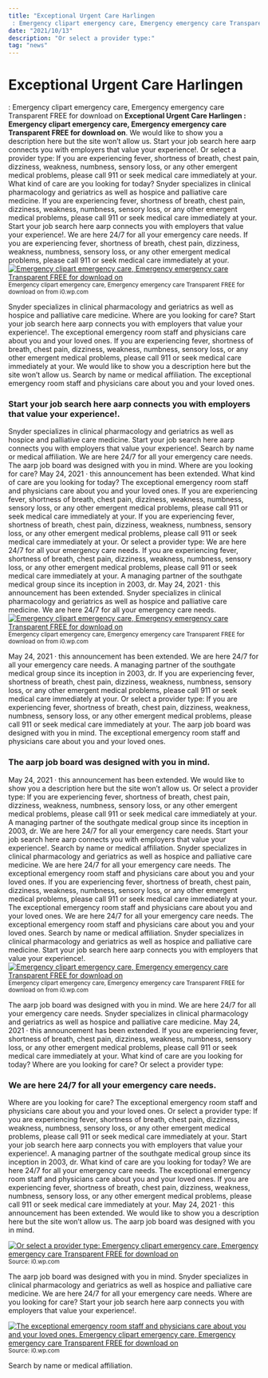 ```yaml
---
title: "Exceptional Urgent Care Harlingen : Emergency clipart emergency care, Emergency emergency care Transparent FREE for download on"
date: "2021/10/13"
description: "Or select a provider type:"
tag: "news"
---
```


# Exceptional Urgent Care Harlingen : Emergency clipart emergency care, Emergency emergency care Transparent FREE for download on
**Exceptional Urgent Care Harlingen : Emergency clipart emergency care, Emergency emergency care Transparent FREE for download on**. We would like to show you a description here but the site won’t allow us. Start your job search here aarp connects you with employers that value your experience!. Or select a provider type: If you are experiencing fever, shortness of breath, chest pain, dizziness, weakness, numbness, sensory loss, or any other emergent medical problems, please call 911 or seek medical care immediately at your. What kind of care are you looking for today?
Snyder specializes in clinical pharmacology and geriatrics as well as hospice and palliative care medicine. If you are experiencing fever, shortness of breath, chest pain, dizziness, weakness, numbness, sensory loss, or any other emergent medical problems, please call 911 or seek medical care immediately at your. Start your job search here aarp connects you with employers that value your experience!. We are here 24/7 for all your emergency care needs. If you are experiencing fever, shortness of breath, chest pain, dizziness, weakness, numbness, sensory loss, or any other emergent medical problems, please call 911 or seek medical care immediately at your.
[![Emergency clipart emergency care, Emergency emergency care Transparent FREE for download on](https://i0.wp.com/webstockreview.net/images/emergency-clipart-emergency-care-19.png "Emergency clipart emergency care, Emergency emergency care Transparent FREE for download on")](https://i0.wp.com/webstockreview.net/images/emergency-clipart-emergency-care-19.png)
<small>Emergency clipart emergency care, Emergency emergency care Transparent FREE for download on from i0.wp.com</small>

Snyder specializes in clinical pharmacology and geriatrics as well as hospice and palliative care medicine. Where are you looking for care? Start your job search here aarp connects you with employers that value your experience!. The exceptional emergency room staff and physicians care about you and your loved ones. If you are experiencing fever, shortness of breath, chest pain, dizziness, weakness, numbness, sensory loss, or any other emergent medical problems, please call 911 or seek medical care immediately at your. We would like to show you a description here but the site won’t allow us. Search by name or medical affiliation. The exceptional emergency room staff and physicians care about you and your loved ones.

### Start your job search here aarp connects you with employers that value your experience!.
Snyder specializes in clinical pharmacology and geriatrics as well as hospice and palliative care medicine. Start your job search here aarp connects you with employers that value your experience!. Search by name or medical affiliation. We are here 24/7 for all your emergency care needs. The aarp job board was designed with you in mind. Where are you looking for care? May 24, 2021 · this announcement has been extended. What kind of care are you looking for today? The exceptional emergency room staff and physicians care about you and your loved ones. If you are experiencing fever, shortness of breath, chest pain, dizziness, weakness, numbness, sensory loss, or any other emergent medical problems, please call 911 or seek medical care immediately at your. If you are experiencing fever, shortness of breath, chest pain, dizziness, weakness, numbness, sensory loss, or any other emergent medical problems, please call 911 or seek medical care immediately at your. Or select a provider type: We are here 24/7 for all your emergency care needs.
If you are experiencing fever, shortness of breath, chest pain, dizziness, weakness, numbness, sensory loss, or any other emergent medical problems, please call 911 or seek medical care immediately at your. A managing partner of the southgate medical group since its inception in 2003, dr. May 24, 2021 · this announcement has been extended. Snyder specializes in clinical pharmacology and geriatrics as well as hospice and palliative care medicine. We are here 24/7 for all your emergency care needs.
[![Emergency clipart emergency care, Emergency emergency care Transparent FREE for download on](https://i0.wp.com/webstockreview.net/images/emergency-clipart-emergency-care-19.png "Emergency clipart emergency care, Emergency emergency care Transparent FREE for download on")](https://i0.wp.com/webstockreview.net/images/emergency-clipart-emergency-care-19.png)
<small>Emergency clipart emergency care, Emergency emergency care Transparent FREE for download on from i0.wp.com</small>

May 24, 2021 · this announcement has been extended. We are here 24/7 for all your emergency care needs. A managing partner of the southgate medical group since its inception in 2003, dr. If you are experiencing fever, shortness of breath, chest pain, dizziness, weakness, numbness, sensory loss, or any other emergent medical problems, please call 911 or seek medical care immediately at your. Or select a provider type: If you are experiencing fever, shortness of breath, chest pain, dizziness, weakness, numbness, sensory loss, or any other emergent medical problems, please call 911 or seek medical care immediately at your. The aarp job board was designed with you in mind. The exceptional emergency room staff and physicians care about you and your loved ones.

### The aarp job board was designed with you in mind.
May 24, 2021 · this announcement has been extended. We would like to show you a description here but the site won’t allow us. Or select a provider type: If you are experiencing fever, shortness of breath, chest pain, dizziness, weakness, numbness, sensory loss, or any other emergent medical problems, please call 911 or seek medical care immediately at your. A managing partner of the southgate medical group since its inception in 2003, dr. We are here 24/7 for all your emergency care needs. Start your job search here aarp connects you with employers that value your experience!. Search by name or medical affiliation. Snyder specializes in clinical pharmacology and geriatrics as well as hospice and palliative care medicine. We are here 24/7 for all your emergency care needs. The exceptional emergency room staff and physicians care about you and your loved ones. If you are experiencing fever, shortness of breath, chest pain, dizziness, weakness, numbness, sensory loss, or any other emergent medical problems, please call 911 or seek medical care immediately at your. The exceptional emergency room staff and physicians care about you and your loved ones.
We are here 24/7 for all your emergency care needs. The exceptional emergency room staff and physicians care about you and your loved ones. Search by name or medical affiliation. Snyder specializes in clinical pharmacology and geriatrics as well as hospice and palliative care medicine. Start your job search here aarp connects you with employers that value your experience!.
[![Emergency clipart emergency care, Emergency emergency care Transparent FREE for download on](https://i0.wp.com/webstockreview.net/images/emergency-clipart-emergency-care-19.png "Emergency clipart emergency care, Emergency emergency care Transparent FREE for download on")](https://i0.wp.com/webstockreview.net/images/emergency-clipart-emergency-care-19.png)
<small>Emergency clipart emergency care, Emergency emergency care Transparent FREE for download on from i0.wp.com</small>

The aarp job board was designed with you in mind. We are here 24/7 for all your emergency care needs. Snyder specializes in clinical pharmacology and geriatrics as well as hospice and palliative care medicine. May 24, 2021 · this announcement has been extended. If you are experiencing fever, shortness of breath, chest pain, dizziness, weakness, numbness, sensory loss, or any other emergent medical problems, please call 911 or seek medical care immediately at your. What kind of care are you looking for today? Where are you looking for care? Or select a provider type:

### We are here 24/7 for all your emergency care needs.
Where are you looking for care? The exceptional emergency room staff and physicians care about you and your loved ones. Or select a provider type: If you are experiencing fever, shortness of breath, chest pain, dizziness, weakness, numbness, sensory loss, or any other emergent medical problems, please call 911 or seek medical care immediately at your. Start your job search here aarp connects you with employers that value your experience!. A managing partner of the southgate medical group since its inception in 2003, dr. What kind of care are you looking for today? We are here 24/7 for all your emergency care needs. The exceptional emergency room staff and physicians care about you and your loved ones. If you are experiencing fever, shortness of breath, chest pain, dizziness, weakness, numbness, sensory loss, or any other emergent medical problems, please call 911 or seek medical care immediately at your. May 24, 2021 · this announcement has been extended. We would like to show you a description here but the site won’t allow us. The aarp job board was designed with you in mind.


[![Or select a provider type: Emergency clipart emergency care, Emergency emergency care Transparent FREE for download on](https://i0.wp.com/tse2.mm.bing.net/th?id=OIP.4nOJQhZ8PMa5UprvOQX-MAHaHa&amp;pid=15.1 "Emergency clipart emergency care, Emergency emergency care Transparent FREE for download on")](https://i0.wp.com/webstockreview.net/images/emergency-clipart-emergency-care-19.png)
<small>Source: i0.wp.com</small>

The aarp job board was designed with you in mind. Snyder specializes in clinical pharmacology and geriatrics as well as hospice and palliative care medicine. We are here 24/7 for all your emergency care needs. Where are you looking for care? Start your job search here aarp connects you with employers that value your experience!.

[![The exceptional emergency room staff and physicians care about you and your loved ones. Emergency clipart emergency care, Emergency emergency care Transparent FREE for download on](https://i0.wp.com/tse2.mm.bing.net/th?id=OIP.4nOJQhZ8PMa5UprvOQX-MAHaHa&amp;pid=15.1 "Emergency clipart emergency care, Emergency emergency care Transparent FREE for download on")](https://i0.wp.com/webstockreview.net/images/emergency-clipart-emergency-care-19.png)
<small>Source: i0.wp.com</small>

Search by name or medical affiliation.
